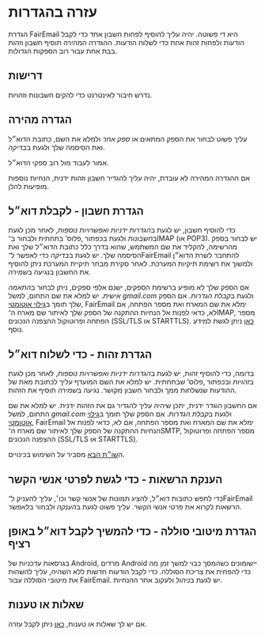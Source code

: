 # עזרה בהגדרות

הגדרת FairEmail היא די פשוטה. יהיה עליך להוסיף לפחות חשבון אחד כדי לקבל הודעות ולפחות זהות אחת כדי לשלוח הודעות. ההגדרה המהירה תוסיף חשבון וזהות בבת אחת עבור רוב הספקות הגדולות.

## דרישות

נדרש חיבור לאינטרנט כדי להקים חשבונות וזהויות.

## הגדרה מהירה

עליך פשוט לבחור את הספק המתאים או *ספק אחר* ולמלא את השם, כתובת הדוא״ל ואת הסיסמה שלך ולגעת ב*בדיקה*.

אמור לעבוד מול רוב ספקי הדוא״ל.

אם ההגדרה המהירה לא עובדת, יהיה עליך להגדיר חשבון וזהות ידנית, הנחיות נוספות מופיעות להלן.

## הגדרת חשבון - לקבלת דוא״ל

כדי להוסיף חשבון, יש לגעת ב*הגדרות ידניות ואפשרויות נוספות*, לאחר מכן לגעת ב*חשבונות* ולגעת בכפתור ‚פלוס’ בתחתית ולבחור ב־IMAP (או POP3). יש לבחור בספק מהרשימה, להקליד את שם המשתמש, שהוא בדרך כלל כתובת הדוא״ל שלך ואת הסיסמה שלך. יש לגעת ב*בדיקה* כדי לאפשר ל־FairEmail להתחבר לשרת הדוא״ן ולמשוך את רשימת תיקיות המערכת. לאחר סקירת מבחר תיקיית המערכת ניתן להוסיף את החשבון בנגיעה ב*שמירה*.

אם הספק שלך לא מופיע ברשימת הספקים, ישנם אלפי ספקים, ניתן לבחור ב*התאמה אישית*. יש למלא את שם התחום, למשל *gmail.com* ולגעת ב*קבלת הגדרות*. אם הספק שלך תומך ב[גילוי אוטומטי](https://tools.ietf.org/html/rfc6186), FairEmail ימלא את שם המארח ואת מספר הפתחה, אם לא, כדאי לפנות אל הנחיות ההתקנה של הספק שלך לאיתור שם מארח ה־IMAP, מספר הפתחה ופרוטוקול ההצפנה הנכונים (SSL/TLS או STARTTLS). [כאן](https://github.com/M66B/FairEmail/blob/master/FAQ.md#authorizing-accounts) ניתן לגשת למידע נוסף.

## הגדרת זהות - כדי לשלוח דוא״ל

בדומה, כדי להוסיף זהות, יש לגעת ב*הגדרות ידניות ואפשרויות נוספות*, לאחר מכן לגעת ב*זהויות* ובכפתור ‚פלוס’ שבתחתית. יש למלא את השם המועדף עליך לכתובת מאת של ההודעות שנשלחות ממך ולבחור חשבון מקושר. נגיעה ב*שמירה* תוסיף את הזהות.

אם החשבון הוגדר ידנית, יתכן שיהיה עליך להגדיר גם את הזהות ידנית. יש למלא את שם התחום, למשל *gmail.com* ולגעת ב*קבלת הגדרות*. אם הספק שלך תומך ב[גילוי אוטומטי](https://tools.ietf.org/html/rfc6186), FairEmail ימלא את שם המארח ואת מספר הפתחה, אם לא, כדאי לפנות אל הנחיות ההתקנה של הספק שלך לאיתור שם מארח ה־SMTP, מספר הפתחה ופרוטוקול ההצפנה הנכונים (SSL/TLS או STARTTLS).

ה[שו״ת הבא](https://github.com/M66B/FairEmail/blob/master/FAQ.md#FAQ9) מסביר על השימוש בכינויים.

## הענקת הרשאות - כדי לגשת לפרטי אנשי הקשר

כדי לחפש כתובות דוא״ל, להציג תמונות של אנשי קשר וכו׳, עליך להעניק ל־FairEmail הרשאות לקרוא את פרטי אנשי הקשר. עליך פשוט לגעת ב*הענקה* ולבחור ב*לאפשר*.

## הגדרת מיטובי סוללה - כדי להמשיך לקבל דוא״ל באופן רציף

בגרסאות עדכניות של Android, מרדים Android יישומונים כשהמסך כבוי למשך זמן מה כדי להפחית את צריכת הסוללה. כדי לקבל הודעות חדשות ללא השהיה, עליך להשהות את מיטובי הסוללה עבור FairEmail. יש לגעת ב*ניהול* ולעקוב אחר ההנחיות.

## שאלות או טענות

אם יש לך שאלות או טענות, [כאן](https://github.com/M66B/FairEmail/blob/master/FAQ.md) ניתן לקבל עזרה.